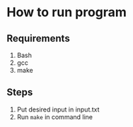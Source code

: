 How to run program
==================
Requirements
------------
1. Bash
2. gcc
3. make

Steps
-----
1. Put desired input in input.txt
2. Run `make` in command line
